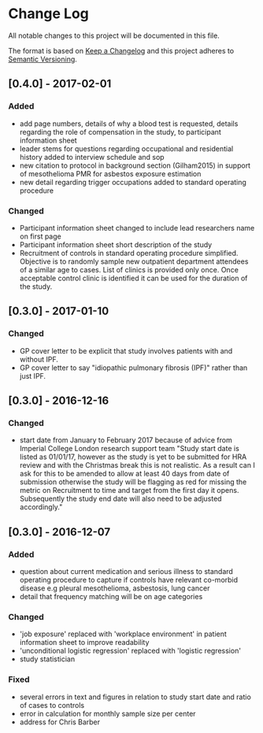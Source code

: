 # Change Log
All notable changes to this project will be documented in this file.

The format is based on [Keep a Changelog](http://keepachangelog.com/) 
and this project adheres to [Semantic Versioning](http://semver.org/).

## [0.4.0] - 2017-02-01


### Added 
- add page numbers, details of why a blood test is requested, details regarding the role of compensation in the study, to participant information sheet
- leader stems for questions regarding occupational and residential history added to interview schedule and sop
- new citation to protocol in background section (Gilham2015) in support of mesothelioma PMR for asbestos exposure estimation
- new detail regarding trigger occupations added to standard operating procedure

### Changed
- Participant information sheet changed to include lead researchers name on first page 
- Participant information sheet short description of the study 
- Recruitment of controls in standard operating procedure simplified. Objective is to randomly sample new outpatient department attendees of a similar age to cases. List of clinics is provided only once. Once acceptable control clinic is identified it can be used for the duration of the study. 


## [0.3.0] - 2017-01-10

### Changed

- GP cover letter to be explicit that study involves patients with and without IPF.
- GP cover letter to say "idiopathic pulmonary fibrosis (IPF)" rather than just IPF.

## [0.3.0] - 2016-12-16

### Changed
- start date from January to February 2017 because of advice from Imperial College London research support team "Study start date is listed as 01/01/17, however as the study is yet to be submitted for HRA review and with the Christmas break this is not realistic. As a result can I ask for this to be amended to allow at least 40 days from date of submission otherwise the study will be flagging as red for missing the metric on Recruitment to time and target from the first day it opens. Subsequently the study end date will also need to be adjusted accordingly."



## [0.3.0] - 2016-12-07

### Added
- question about current medication and serious illness to standard operating procedure to capture if controls have relevant co-morbid disease e.g pleural mesothelioma, asbestosis, lung cancer
- detail that frequency matching will be on age categories 

### Changed
- 'job exposure' replaced with 'workplace environment' in patient information sheet to improve readability 
- 'unconditional logistic regression' replaced with 'logistic regression'
- study statistician

### Fixed
- several errors in text and figures in relation to study start date and ratio of cases to controls
- error in calculation for monthly sample size per center 
- address for Chris Barber
